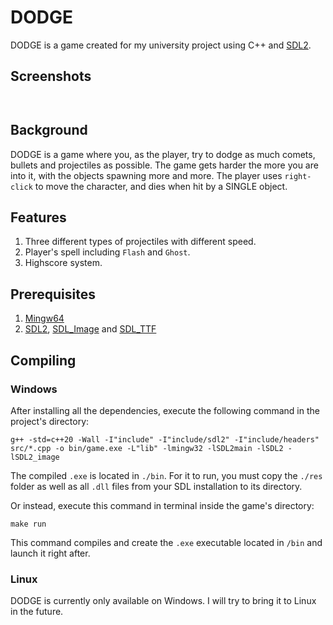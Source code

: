 # DODGE
DODGE is a game created for my university project using C++ and [SDL2](https://www.libsdl.org/).

## Screenshots
![]() 

![]()

## Background
DODGE is a game where you, as the player, try to dodge as much comets, bullets and projectiles as possible.
The game gets harder the more you are into it, with the objects spawning more and more.
The player uses ``right-click`` to move the character, and dies when hit by a SINGLE object.

## Features
1. Three different types of projectiles with different speed.
2. Player's spell including ``Flash`` and ``Ghost``.
3. Highscore system.

## Prerequisites
1. [Mingw64](https://sourceforge.net/projects/mingw-w64/files/mingw-w64/mingw-w64-release/)
2. [SDL2](https://github.com/libsdl-org/SDL/releases/tag/release-2.30.3), [SDL_Image](https://github.com/libsdl-org/SDL_image) and [SDL_TTF](https://github.com/libsdl-org/SDL_ttf)

## Compiling
### Windows
After installing all the dependencies, execute the following command in the project's directory:
```
g++ -std=c++20 -Wall -I"include" -I"include/sdl2" -I"include/headers" src/*.cpp -o bin/game.exe -L"lib" -lmingw32 -lSDL2main -lSDL2 -lSDL2_image

```
The compiled ``.exe`` is located in ``./bin``. For it to run, you must copy the ``./res`` folder as well as all ``.dll`` files from your SDL installation to its directory.

Or instead, execute this command in terminal inside the game's directory:
```
make run

```
This command compiles and create the ``.exe`` executable located in ``/bin`` and launch it right after.
### Linux
DODGE is currently only available on Windows. I will try to bring it to Linux in the future.
